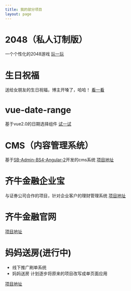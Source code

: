 ```yaml
---
title: 我的部分项目
layout: page
---
```

# 2048（私人订制版）
一个个性化的2048游戏
[玩一玩](/game2048)
# 生日祝福
送给女朋友的生日祝福，博主开嗓了，哈哈！
[看一看](/birthday)
# vue-date-range
基于vue2.0的日期选择组件
[试一试](/vue-date-range)
# CMS（内容管理系统）
基于[SB-Admin-BS4-Angular-2](https://github.com/start-angular/SB-Admin-BS4-Angular-2)开发的cms系统
[项目地址](https://github.com/ParadeTo/ng2-cms)
# 齐牛金融企业宝
与证券公司合作的项目，针对企业客户的理财管理系统
[项目地址](https://github.com/ParadeTo/qyb)
# 齐牛金融官网
[项目地址](https://www.yiqiniu.com/)
# 妈妈送房(进行中)
* 线下推广刷单系统
* 妈妈送房
计划逐步将原来的项目改写成单页面应用

[项目地址](https://github.com/ParadeTo/mmsf-reactjs)
